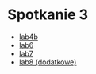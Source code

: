 # Spotkanie 3

- [lab4b](lab4b.md)
- [lab6](lab6.md)
- [lab7](lab6.md)
- [lab8 (dodatkowe)](lab6.md)
